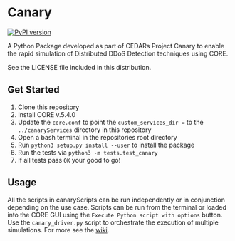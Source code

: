# Canary
[![PyPI version](https://badge.fury.io/py/canary-pkg-whoward3.svg)](https://badge.fury.io/py/canary-pkg-whoward3)

A Python Package developed as part of CEDARs Project Canary to enable the rapid simulation of Distributed DDoS Detection techniques using CORE.



See the LICENSE file included in this distribution.

## Get Started

1. Clone this repository
2. Install CORE v.5.4.0
3. Update the ``core.conf`` to point the  ``custom_services_dir =`` to the ``../canaryServices`` directory in this repository
4. Open a bash terminal in the repositories root directory
5. Run ``python3 setup.py install --user`` to install the package
6. Run the tests via ``python3 -m tests.test_canary``
7. If all tests pass ``OK`` your good to go!

## Usage

All the scripts in canaryScripts can be run independently or in conjunction depending on the use case. Scripts can be run from the terminal or loaded into the CORE GUI using the ``Execute Python script with options`` button. Use the ``canary_driver.py`` script to orchestrate the execution of multiple simulations. For more see the [wiki](https://github.com/whoward3/Canary/wiki/home).
